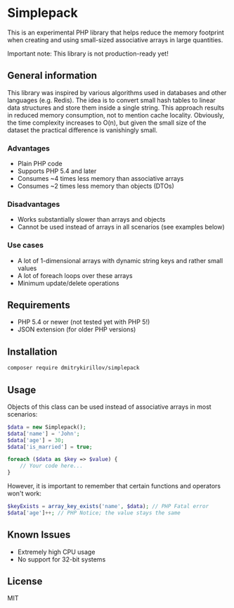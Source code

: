 # Simplepack

This is an experimental PHP library that helps reduce the memory footprint when creating and using
small-sized associative arrays in large quantities.

Important note: This library is not production-ready yet!

## General information

This library was inspired by various algorithms used in databases and other languages (e.g. Redis).
The idea is to convert small hash tables to linear data structures and store them inside a single string.
This approach results in reduced memory consumption, not to mention cache locality. Obviously, 
the time complexity increases to O(n), but given the small size of the dataset the practical difference
is vanishingly small.

### Advantages

- Plain PHP code
- Supports PHP 5.4 and later
- Consumes ~4 times less memory than associative arrays
- Consumes ~2 times less memory than objects (DTOs)

### Disadvantages

- Works substantially slower than arrays and objects
- Cannot be used instead of arrays in all scenarios (see examples below)

### Use cases

- A lot of 1-dimensional arrays with dynamic string keys and rather small values
- A lot of foreach loops over these arrays
- Minimum update/delete operations

## Requirements

- PHP 5.4 or newer (not tested yet with PHP 5!)
- JSON extension (for older PHP versions)

## Installation

```sh
composer require dmitrykirillov/simplepack
```

## Usage

Objects of this class can be used instead of associative arrays in most scenarios:

```php
$data = new Simplepack();
$data['name'] = 'John';
$data['age'] = 30;
$data['is_married'] = true;

foreach ($data as $key => $value) {
    // Your code here...
}
```

However, it is important to remember that certain functions and operators won't work:

```php
$keyExists = array_key_exists('name', $data); // PHP Fatal error
$data['age']++; // PHP Notice; the value stays the same
```

## Known Issues

- Extremely high CPU usage
- No support for 32-bit systems

## License

MIT